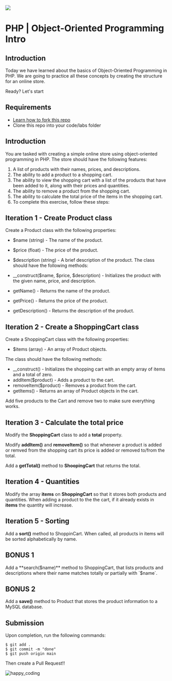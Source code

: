 ![](https://user-images.githubusercontent.com/970858/63474771-d6734700-c469-11e9-83bb-9429da563909.png)

# PHP | Object-Oriented Programming Intro

## Introduction

Today we have learned about the basics of Object-Oriented Programming in PHP. We are going to practice all these concepts by creating the structure for an online store.

Ready? Let's start

## Requirements

- [Learn how to fork this repo](https://guides.github.com/activities/forking/)
- Clone this repo into your code/labs folder

## Introduction

You are tasked with creating a simple online store using object-oriented programming in PHP. The store should have the following features:

1. A list of products with their names, prices, and descriptions.
2. The ability to add a product to a shopping cart.
3. The ability to view the shopping cart with a list of the products that have been added to it, along with their prices and quantities.
4. The ability to remove a product from the shopping cart.
5. The ability to calculate the total price of the items in the shopping cart.
6. To complete this exercise, follow these steps:

## Iteration 1 - Create Product class

Create a Product class with the following properties:

- $name (string) - The name of the product.
- $price (float) - The price of the product.
- $description (string) - A brief description of the product.
The class should have the following methods:

- __construct($name, $price, $description) - Initializes the product with the given name, price, and description.
- getName() - Returns the name of the product.
- getPrice() - Returns the price of the product.
- getDescription() - Returns the description of the product.

## Iteration 2 - Create a ShoppingCart class

Create a ShoppingCart class with the following properties:

- $items (array) - An array of Product objects.

The class should have the following methods:

- __construct() - Initializes the shopping cart with an empty array of items and a total of zero.
- addItem($product) - Adds a product to the cart.
- removeItem($product) - Removes a product from the cart.
- getItems() - Returns an array of Product objects in the cart.


Add five products to the Cart and remove two to make sure everything works.

## Iteration 3 - Calculate the total price

Modify the **ShoppingCart** class to add a **total** property.

Modify **addItem()** and **removeItem()** so that whenever a product is added or remved from the shopping cart its price is added or removed to/from the total.

Add a **getTotal()** method to **ShoopingCart** that returns the total.

## Iteration 4 - Quantities

Modify the array **items** on **ShoppingCart** so that it stores both products and quantities. When adding a product to the the cart, if it already exists in **items** the quantity will increase.

## Iteration 5 - Sorting

Add a **sort()** method to ShoppinCart. When called, all products in items will be sorted alphabetically by name.


## BONUS 1

Add a **search($name)** method to ShoppingCart, that lists products and descriptions where their name matches totally or partially with `$name`.

## BONUS 2

Add a **save()** method to Product that stores the product information to a MySQL database.

## Submission

Upon completion, run the following commands:

```
$ git add .
$ git commit -m "done"
$ git push origin main
```

Then create a Pull Request!!

![happy_coding](https://user-images.githubusercontent.com/970858/63899010-c23fc480-c9ea-11e9-84a2-542907e42362.png)
